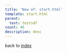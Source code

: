 ```yaml
---
title: 'New of: start.html'
template: start.html
parent:
  text: testsdf
count: 46
description: desc
---
```


back to [index](/)
